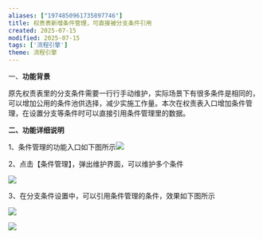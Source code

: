 ```yaml
---
aliases: ["1974850961735897746"]
title: 权责表新增条件管理，可直接被分支条件引用
created: 2025-07-15
modified: 2025-07-15
tags: ['流程引擎']
theme: 流程引擎
---
```


一、**功能背景**

原先权责表里的分支条件需要一行行手动维护，实际场景下有很多条件是相同的，可以增加公用的条件池供选择，减少实施工作量。本次在权责表入口增加条件管理，在设置分支等条件时可以直接引用条件管理里的数据。

**二、功能详细说明**

1、条件管理的功能入口如下图所示![](fc4d29aa2889d38af0eb261217d92543.jpg)

2、点击【条件管理】，弹出维护界面，可以维护多个条件

![](0c96328e4f493ee50a3ebdd2b753c392.jpg)

3、在分支条件设置中，可以引用条件管理的条件，效果如下图所示

![](4cc59934885acfe4132fed6f81fc0716.jpg)

![](e46ad6403417473414839ec73bd1ecc8.jpg)